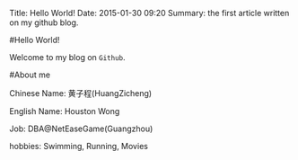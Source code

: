 Title: Hello World!
Date: 2015-01-30 09:20
Summary: the first article written on my github blog. 

#Hello World!

Welcome to my blog on `Github`.

#About me

Chinese Name: 黄子程(HuangZicheng)

English Name: Houston Wong

Job: DBA@NetEaseGame(Guangzhou)

hobbies: Swimming, Running, Movies
